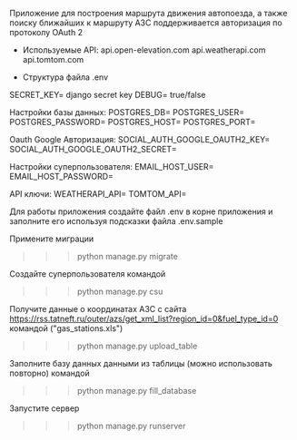Приложение для построения маршрута движения автопоезда,
а также поиску ближайших к маршруту АЗС
поддерживается авторизация по протоколу OAuth 2


* Используемые API:
api.open-elevation.com
api.weatherapi.com
api.tomtom.com


* Структура файла .env

SECRET_KEY= django secret key
DEBUG= true/false

Настройки базы данных:
POSTGRES_DB=
POSTGRES_USER=
POSTGRES_PASSWORD=
POSTGRES_HOST=
POSTGRES_PORT=

Oauth Google Авторизация:
SOCIAL_AUTH_GOOGLE_OAUTH2_KEY=
SOCIAL_AUTH_GOOGLE_OAUTH2_SECRET=

Настройки суперпользователя:
EMAIL_HOST_USER=
EMAIL_HOST_PASSWORD=

API ключи:
WEATHERAPI_API=
TOMTOM_API=

Для работы приложения создайте файл .env в корне приложения и заполните
его используя подсказки файла .env.sample

Примените миграции
>>> python manage.py migrate

Создайте суперпользователя командой
>>> python manage.py csu

Получите данные о координатах АЗС с сайта https://rss.tatneft.ru/outer/azs/get_xml_list?region_id=0&fuel_type_id=0 командой
("gas_stations.xls")
>>> python manage.py upload_table

Заполните базу данных данными из таблицы (можно использовать повторно)
командой
>>> python manage.py fill_database

Запустите сервер
>>> python manage.py runserver
